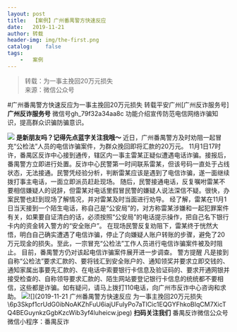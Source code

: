 ```yaml
---
layout:	post
title:	【案例】广州番禺警方快速反应
date:	2019-11-21
author:	转载
header-img:	img/the-first.png
catalog:	false
tags:
	-	案例
---
```


<blockquote><p>转载：为一事主挽回20万元损失<br>
来源：微信公众号</p></blockquote>

#广州番禺警方快速反应为一事主挽回20万元损失
转载平安广州[广州反诈服务号]
**广州反诈服务号**
微信号gh_79f32a34aa8c
功能介绍宣传防范电信网络诈骗知识，提高群众识骗防骗意识。

![]({{site.baseurl}}/postimg/XC3PDlhhibyNj5MmE34dBWc9egzI7FRf1oTGSUPs2ibUxyoVnWvKwriavnULusib67lQChxC2VXXb1lxVlYsROPBtA.gif)
**是新朋友吗？记得先点蓝字关注我哦～**
近日，广州番禺警方及时劝阻一起冒充“公检法”人员的电信诈骗案件，为群众挽回即将汇款的20万元。
11月1日17时许，番禺区反诈中心接到通传，辖区内一事主雷某正疑似遭遇电话诈骗。接报后，番禺警方立即进行处置。反诈中心民警第一时间联系雷某，但该号码一直处于占线状态，无法接通。民警凭经验分析，判断雷某应该是遇到了电信诈骗，遂一面继续拨打事主电话，一面立即派员赶赴现场。
随后，民警接通电话，反复嘱咐雷某不要相信嫌疑人的说辞，但雷某对电话里假冒民警的嫌疑人说法深信不疑。很快，办案民警也赶到现场了解情况，并对雷某及时当面进行劝导。
经了解，雷某在11月1日当天接到一个陌生电话，称自己是“公安局”的，对方称雷某涉嫌和一起犯罪案件有关，如果要自证清白的话，必须按照“公安局”的电话提示操作，把自己名下银行卡内的资金转入警方的“安全账户”。
在现场民警反复劝阻下，雷某终于恍然大悟，明白自己确实遭遇了电信诈骗，停止了向嫌疑人账户转账的步骤，避免了20万元现金的损失。至此，一宗冒充“公检法”工作人员进行电信诈骗案件被及时阻止。
目前，番禺警方仍对该起电信诈骗案件展开进一步调查。
警方提醒
凡是接到自称“公检法”要求汇款的、要将钱汇到安全账户的、通知领奖并要求立即交钱的、通知家属出事要先汇款的、在电话中索要银行卡信息及验证码的、要求开通网银并接受检查的、自称领导要求汇款的、陌生网站要登记银行卡信息的统统都不要相信，这些都是诈骗。如有疑问，请马上拨打110电话，向广州市反诈中心咨询和求助。
![]({{site.baseurl}}/postimg/9aXwhoOU7Dchxgtpic4BRqUoiaDpbA3vDdwJeOF8sdVP9LtLRiaD1JxYLbrqG5sk52Tw3ibENBxLzKZy9jTdwRmmMg.png)![](2019-11-21
广州番禺警方快速反应
为一事主挽回20万元损失\\6p3Skpf1crUdG0ibNoAKZhFuU6iajUFuIyPo7aTlCic1EQGYFhkoBIqCM7XicTQ4BEGuynkzGgbKzcWib3yf4luheicw.jpeg)
**扫码关注我们**
番禺反诈微信公众号
微信小程序：番禺反诈
